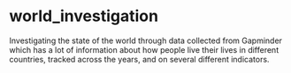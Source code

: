 # world_investigation
Investigating the state of the world through data collected from Gapminder which has a lot of information about how people live their lives in different countries, tracked across the years, and on several different indicators.
